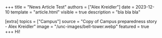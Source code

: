 +++
title = "News Article Test"
authors = ["Alex Kreidler"]
date = 2023-12-10
template = "article.html"
visible = true
description = "bla bla bla"

[extra]
topics = ["Campus"]
source = "Copy of Campus preparedness story - Alex Kreidler"
image = "/unc-images/bell-tower.webp"
featured = true
+++
Hi!
